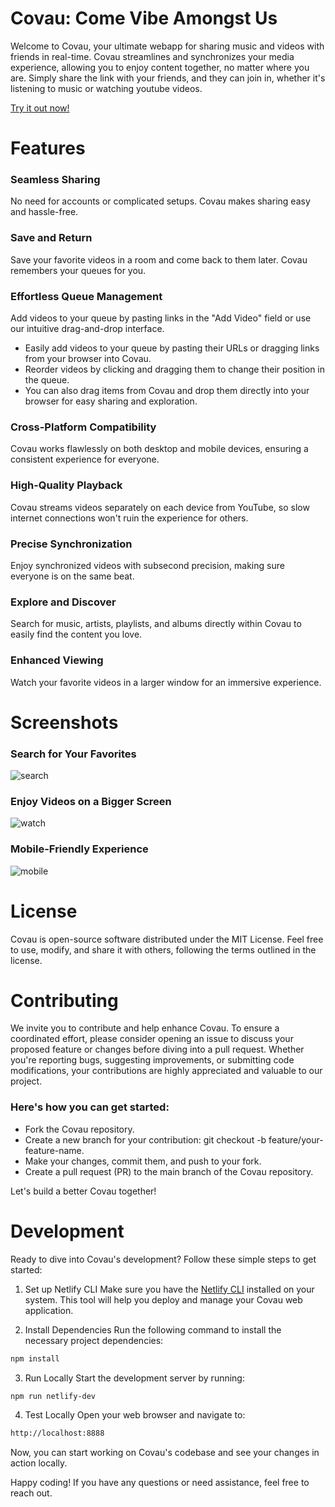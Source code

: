 # Covau: Come Vibe Amongst Us
Welcome to Covau, your ultimate webapp for sharing music and videos with friends in real-time. Covau streamlines and synchronizes your media experience, allowing you to enjoy content together, no matter where you are. Simply share the link with your friends, and they can join in, whether it's listening to music or watching youtube videos.

[Try it out now!](https://covau.netlify.app/#/)

# Features
### Seamless Sharing
No need for accounts or complicated setups. Covau makes sharing easy and hassle-free.

### Save and Return
Save your favorite videos in a room and come back to them later. Covau remembers your queues for you.

### Effortless Queue Management
Add videos to your queue by pasting links in the "Add Video" field or use our intuitive drag-and-drop interface.
- Easily add videos to your queue by pasting their URLs or dragging links from your browser into Covau.
- Reorder videos by clicking and dragging them to change their position in the queue.
- You can also drag items from Covau and drop them directly into your browser for easy sharing and exploration.

### Cross-Platform Compatibility
Covau works flawlessly on both desktop and mobile devices, ensuring a consistent experience for everyone.

### High-Quality Playback
Covau streams videos separately on each device from YouTube, so slow internet connections won't ruin the experience for others.

### Precise Synchronization
Enjoy synchronized videos with subsecond precision, making sure everyone is on the same beat.

### Explore and Discover
Search for music, artists, playlists, and albums directly within Covau to easily find the content you love.

### Enhanced Viewing
Watch your favorite videos in a larger window for an immersive experience.

# Screenshots
### Search for Your Favorites
![search](./screenshots/search.jpeg)

### Enjoy Videos on a Bigger Screen
![watch](./screenshots/watch.jpeg)

### Mobile-Friendly Experience
![mobile](./screenshots/mobile.jpeg)

# License
Covau is open-source software distributed under the MIT License. Feel free to use, modify, and share it with others, following the terms outlined in the license.

# Contributing
We invite you to contribute and help enhance Covau. To ensure a coordinated effort, please consider opening an issue to discuss your proposed feature or changes before diving into a pull request. Whether you're reporting bugs, suggesting improvements, or submitting code modifications, your contributions are highly appreciated and valuable to our project.

### Here's how you can get started:
- Fork the Covau repository.
- Create a new branch for your contribution: git checkout -b feature/your-feature-name.
- Make your changes, commit them, and push to your fork.
- Create a pull request (PR) to the main branch of the Covau repository.

Let's build a better Covau together!

# Development
Ready to dive into Covau's development? Follow these simple steps to get started:
1. Set up Netlify CLI
Make sure you have the [Netlify CLI](https://docs.netlify.com/cli/get-started/) installed on your system. This tool will help you deploy and manage your Covau web application.


2. Install Dependencies
Run the following command to install the necessary project dependencies:
```bash
npm install
````

3. Run Locally
Start the development server by running:
```bash
npm run netlify-dev
````

4. Test Locally
Open your web browser and navigate to:
```bash
http://localhost:8888
````

Now, you can start working on Covau's codebase and see your changes in action locally.

Happy coding! If you have any questions or need assistance, feel free to reach out.
